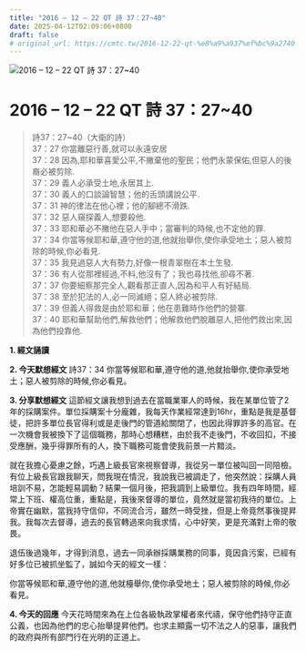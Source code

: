 ```yaml
---
title: "2016 – 12 – 22 QT 詩 37：27~40"
date: 2025-04-12T02:09:06+0800
draft: false
# original_url: https://cmtc.tw/2016-12-22-qt-%e8%a9%a937%ef%bc%9a2740
---
```


![2016 – 12 – 22 QT 詩 37：27\~40](/images/qt.jpg   "2016 – 12 – 22 QT 詩 37：27\~40")

# 2016 – 12 – 22 QT 詩 37：27\~40

> 詩37：27\~40（大衛的詩）  
> 37：27 你當離惡行善,就可以永遠安居  
> 37：28 因為,耶和華喜愛公平,不撇棄他的聖民；他們永蒙保佑,但惡人的後裔必被剪除.  
> 37：29 義人必承受土地,永居其上.  
> 37：30 義人的口談論智慧；他的舌頭講說公平.  
> 37：31 神的律法在他心裡；他的腳總不滑跌.  
> 37：32 惡人窺探義人,想要殺他.  
> 37：33 耶和華必不撇他在惡人手中；當審判的時候,也不定他的罪.  
> 37：34 你當等候耶和華,遵守他的道,他就抬舉你,使你承受地土；惡人被剪除的時候,你必看見.  
> 37：35 我見過惡人大有勢力,好像一根青翠樹在本土生發.  
> 37：36 有人從那裡經過,不料,他沒有了；我也尋找他,卻尋不著.  
> 37：37 你要細察那完全人,觀看那正直人,因為和平人有好結局.  
> 37：38 至於犯法的人,必一同滅絕；惡人終必被剪除.  
> 37：39 但義人得救是由於耶和華；他在患難時作他們的營寨.  
> 37：40 耶和華幫助他們,解救他們；他解救他們脫離惡人,把他們救出來,因為他們投靠他.

**1.  經文誦讀**

**2.  今天默想經文**
詩37：34 你當等候耶和華,遵守他的道,他就抬舉你,使你承受地土；惡人被剪除的時候,你必看見。

**3. 分享默想經文**
這節經文讓我想到過去在當職業軍人的時候，我在某單位管了2年的採購案件。單位採購案十分龐雜，我每天作業經常達到16hr，重點是我是基督徒，把許多單位長官得利或是走後門的管道給關閉了，也因此得罪許多的高官。在一次機會我被換下了這個職務，那時心想糟糕，由於我不走後門，不收回扣，不接受應酬，幾乎得罪所有的人，換下職務可能會使我前景一片黯淡。

就在我擔心憂慮之餘，巧遇上級長官來視察督導，我從另一單位被叫回一同陪檢。有位上級長官跟我聊天，問我現在情況，我說我已被調走了，他突然說：採購人員培訓不易，怎能輕易調動？結果一個月後，把我調到上級單位。我有四年時間，經常上下班、權高位重，重點是，我後來督導的單位，竟然就是當初我待的單位。上帝實在幽默，當我持守信仰，不同流合污，雖然一時受挫，但是上帝竟然事後提昇我。我每次去督導，過去的長官轉過來向我求情，心中好笑，更是充滿對上帝的敬畏。

退伍後過幾年，才得到消息，過去一同承辦採購業務的同事，竟因貪污案，已經有好多位已被抓坐監了，誠如今天的經文一樣：

你當等候耶和華,遵守他的道,他就檯舉你,使你承受地土；惡人被剪除的時候,你必看見。

**4. 今天的回應**
今天花時間來為在上位各級執政掌權者來代禱，保守他們持守正直公義，也因為他們的忠心抬舉提昇他們。也求主顯露一切不法之人的惡事，讓我們的政府與所有部門行在光明的正道上。

